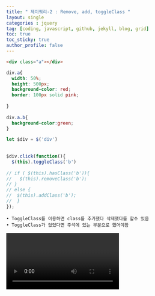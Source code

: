 ```yaml
---
title: " 제이쿼리-2 : Remove, add, toggleClass "
layout: single
categories : jquery
tag: [coding, javascript, github, jekyll, blog, grid]
toc: true
toc_sticky: true
author_profile: false
---
```


```html
<div class="a"></div>
```

```css
div.a{
  width: 50%;
  height: 500px;
  background-color: red;
  border: 100px solid pink;
  
}
 
div.a.b{
  background-color:green;
}
```

```js
let $div = $('div')
 
 
$div.click(function(){
  $(this).toggleClass('b')
 
// if ( $(this).hasClass('b')){
//   $(this).removeClass('b');
// }
// else {
//  $(this).addClass('b');
//  }
});

```

	• ToggleClass를 이용하면 class를 추가했다 삭제했다를 할수 있음
	• ToggleClass가 없었다면 주석에 있는 부분으로 했어야함



<p>
<video width="https://user-images.githubusercontent.com/111720411/209887631-057e56f8-f10b-4806-b9d1-92e37759533b.gif">
</p>





